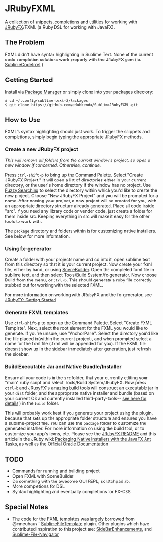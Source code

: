 # JRubyFXML

A collection of snippets, completions and utilities for working with [JRubyFX](https://github.com/nahi/jrubyfx)/FXML (a Ruby DSL for working with JavaFX).


## The Problem

FXML didn't have syntax highlighting in Sublime Text. None of the current code completion solutions work properly with the JRubyFX gem (ie. [SublimeCodeIntel](https://github.com/Kronuz/SublimeCodeIntel) )


## Getting Started

Install via [Package Manager](http://wbond.net/sublime_packages/package_control) or simply clone into your packages directory:

    $ cd ~/.config/sublime-text-2/Packages
    $ git clone https://github.com/edubkendo/SublimeJRubyFXML.git


## How to Use
FXML's syntax highlighting should just work. To trigger the snippets and completions, simply begin typing the appropriate JRubyFX methods.

### Create a new JRubyFX project
*This will remove all folders from the current window's project, so open a new window if concerned. Otherwise, continue.*

Press `ctrl-shift-p` to bring up the Command Palette. Select "Create JRubyFX Project." It will open a list of directories either in your current directory, or the user's home directory if the window has no project. Use [Fuzzy Searching](http://docs.sublimetext.info/en/latest/file_management/file_management.html) to select the directory within which you'd like to create the new project. Choose "New JRubyFX Project" and you will be prompted for a name. After naming your project, a new project will be created for you, with an appropriate directory structure already generated. Place all code inside "src". If you need any library code or vendor code, just create a folder for them inside src. Keeping everything in src will make it easy for the other tools to work with.

The `package` directory and folders within is for customizing native installers. See below for more information.

### Using fx-generator
Create a folder with your projects name and cd into it, open sublime text from this directory so that it is your current project. Now create your fxml file, either by hand, or using [SceneBuilder](http://www.oracle.com/technetwork/java/javafx/tools/index.html). Open the completed fxml file in sublime text, and then select Tools/Build System/fx-generator. Now choose Build from the menu, or `ctrl-b`. This should generate a ruby file correctly stubbed out for working with the selected FXML.

For more information on working with JRubyFX and the fx-generator, see [JRubyFX: Getting Started](https://github.com/byteit101/JRubyFXML/blob/master/Getting%20Started.md).


### Generate FXML templates
  Use `ctrl-shift-p` to open up the Command Palette. Select "Create FXML Template". Next, select the root element for the FXML you would like to generate. If you're unsure, use "AnchorPane". Select the directory you'd like the file placed in(within the current project), and when prompted select a name for the fxml file (.fxml will be appended for you). If the FXML file doesn't show up in the sidebar immediately after generation, just refresh the sidebar.

### Build Executable Jar and Native Bundle/Installer
Ensure all your code is in the `src` folder, that your currently editing your "main" ruby script and select Tools/Build System/JRubyFX. Now press `ctrl-b` and JRubyFX's amazing build tools will construct an executable jar in your `dist` folder, and the appropriate native installer and bundle (based on your current OS and currently installed third-party-tools-- [see here for details](http://docs.oracle.com/javafx/2/deployment/self-contained-packaging.htm#A1324980) ) in the `build` folder.

This will probably work best if you generate your project using the plugin, because that sets up the appropriate folder structure and ensures you have a sublime-project file. You can use the `package` folder to customize the generated installer. For more information on using the build tool, or to customize your app's icons, etc. Please see the [JRubyFX README](https://github.com/nahi/jrubyfx/blob/master/README.md) and this article in the JRuby wiki: [Packaging Native Installers with the JavaFX Ant Tasks](https://github.com/jruby/jruby/wiki/Packaging-Native-Installers-with-the-JavaFX-Ant-Tasks), as well as the [Official Oracle Documentation](http://docs.oracle.com/javafx/2/deployment/self-contained-packaging.htm)

## TODO

- Commands for running and building project
- Open FXML with SceneBuilder
- Do something with the awesome GUI REPL, scratchpad.rb.
- More completions for DSL
- Syntax highlighting and eventually completions for FX-CSS


## Special Notes
- The code for the FXML templates was largely borrowed from @mneuhaus ' [SublimeFileTemplate](https://github.com/mneuhaus/SublimeFileTemplates) plugin. Other plugins which have contributed inspiration to this project are:
[SideBarEnhancements](https://github.com/titoBouzout/SideBarEnhancements), and [Sublime-File-Navigator](https://github.com/belike81/Sublime-File-Navigator)